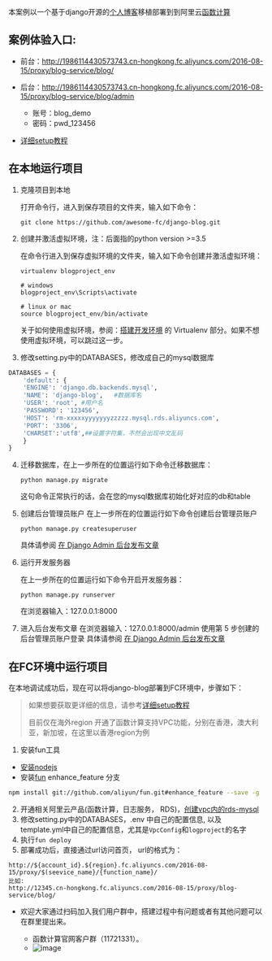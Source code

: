 本案例以一个基于django开源的[个人博客](https://github.com/zmrenwu/django-blog-tutorial)移植部署到到阿里云[函数计算](https://help.aliyun.com/document_detail/52895.html?spm=a2c4g.11186623.6.539.9WhlbL)

## 案例体验入口:
- 前台：http://1986114430573743.cn-hongkong.fc.aliyuncs.com/2016-08-15/proxy/blog-service/blog/
- 后台：http://1986114430573743.cn-hongkong.fc.aliyuncs.com/2016-08-15/proxy/blog-service/blog/admin
  - 账号：blog_demo
  - 密码：pwd_123456

- [详细setup教程](https://yq.aliyun.com/articles/603249)

## 在本地运行项目

1. 克隆项目到本地

   打开命令行，进入到保存项目的文件夹，输入如下命令：

   ```
   git clone https://github.com/awesome-fc/django-blog.git
   ```

2. 创建并激活虚拟环境，注：后面指的python version >=3.5

   在命令行进入到保存虚拟环境的文件夹，输入如下命令创建并激活虚拟环境：

   ```
   virtualenv blogproject_env

   # windows
   blogproject_env\Scripts\activate

   # linux or mac
   source blogproject_env/bin/activate
   ```

   关于如何使用虚拟环境，参阅：[搭建开发环境](http://zmrenwu.com/post/3/) 的 Virtualenv 部分。如果不想使用虚拟环境，可以跳过这一步。

3. 修改setting.py中的DATABASES，修改成自己的mysql数据库
``` python
DATABASES = {
    'default': {
    'ENGINE': 'django.db.backends.mysql',
    'NAME': 'django-blog',   #数据库名
    'USER': 'root', #用户名
    'PASSWORD': '123456',
    'HOST': 'rm-xxxxxyyyyyyyzzzzz.mysql.rds.aliyuncs.com',
    'PORT': '3306',
    'CHARSET':'utf8',##设置字符集，不然会出现中文乱码
    }
}
```

4. 迁移数据库，在上一步所在的位置运行如下命令迁移数据库：
   ```
   python manage.py migrate
   ```
   这句命令正常执行的话，会在您的mysql数据库初始化好对应的db和table

5. 创建后台管理员账户
   在上一步所在的位置运行如下命令创建后台管理员账户

   ```
   python manage.py createsuperuser
   ```

   具体请参阅 [在 Django Admin 后台发布文章](http://zmrenwu.com/post/9/)

6. 运行开发服务器

   在上一步所在的位置运行如下命令开启开发服务器：

   ```
   python manage.py runserver
   ```

   在浏览器输入：127.0.0.1:8000

7. 进入后台发布文章
   在浏览器输入：127.0.0.1:8000/admin
   使用第 5 步创建的后台管理员账户登录
   具体请参阅 [在 Django Admin 后台发布文章](http://zmrenwu.com/post/9/)
  
## 在FC环境中运行项目
在本地调试成功后，现在可以将django-blog部署到FC环境中，步骤如下：
> 如果想要获取更详细的信息，请参考[详细setup教程](https://yq.aliyun.com/articles/603249)
>
> 目前仅在海外region 开通了函数计算支持VPC功能，分别在香港，澳大利亚，新加坡，在这里以香港region为例

1. 安装fun工具
  - [安装nodejs](https://www.liaoxuefeng.com/wiki/001434446689867b27157e896e74d51a89c25cc8b43bdb3000/00143450141843488beddae2a1044cab5acb5125baf0882000) 
  - 安装[fun](https://github.com/aliyun/fun/tree/enhance_feature) enhance_feature 分支
  
  ```bash
  npm install git://github.com/aliyun/fun.git#enhance_feature --save -g
  ```

2. 开通相关阿里云产品(函数计算，日志服务， RDS)，[创建vpc内的rds-mysql](https://yq.aliyun.com/articles/603249#setup-detail)
3. 修改setting.py中的DATABASES，.env 中自己的配置信息, 以及template.yml中自己的配置信息，尤其是`VpcConfig`和`logproject`的名字
4. 执行`fun deploy`
5. 部署成功后，直接通过url访问首页， url的格式为：
```plain
http://${account_id}.${region}.fc.aliyuncs.com/2016-08-15/proxy/$(seevice_name}/{function_name}/
比如:
http://12345.cn-hongkong.fc.aliyuncs.com/2016-08-15/proxy/blog-service/blog/
```

* 欢迎大家通过扫码加入我们用户群中，搭建过程中有问题或者有其他问题可以在群里提出来。

   - 函数计算官网客户群（11721331）。
   - ![image](http://fc-public.oss-cn-hangzhou.aliyuncs.com/demo/quick_start/fc-guanwang.png)
